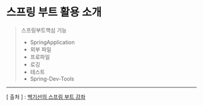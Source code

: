 스프링 부트 활용 소개
===

>스프링부트핵심 기능
> * SpringApplication
> * 외부 파일
> * 프로파일
> * 로깅
> * 테스트
> * Spring-Dev-Tools


---
[ 출처 ] : [백기선의 스프링 부트 강좌](https://www.inflearn.com/course/%EC%8A%A4%ED%94%84%EB%A7%81%EB%B6%80%ED%8A%B8/)
